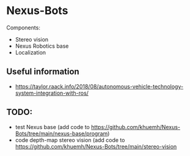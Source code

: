 # Nexus-Bots

Components:
- Stereo vision
- Nexus Robotics base
- Localization

## Useful information
- https://taylor.raack.info/2018/08/autonomous-vehicle-technology-system-integration-with-ros/

## TODO:
- test Nexus base (add code to https://github.com/khuemh/Nexus-Bots/tree/main/nexus-base/program)
- code depth-map stereo vision (add code to https://github.com/khuemh/Nexus-Bots/tree/main/stereo-vision
